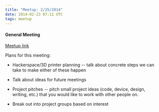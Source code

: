```yaml
---
title: "Meetup: 2/25/2014"
date: 2014-02-23 07:11 UTC
tags: meetup
---
```

#### General Meeting

[Meetup link](http://http://www.meetup.com/Berkshire-County-Technology-Group/events/167305992/)

Plans for this meeting:

- Hackerspace/3D printer planning -- talk about concrete steps we can take to
make either of these happen

- Talk about ideas for future meetings

-  Project pitches -- pitch small project ideas (code, device, design, writing,
etc.) that you would like to work with other people on.

- Break out into project groups based on interest 
